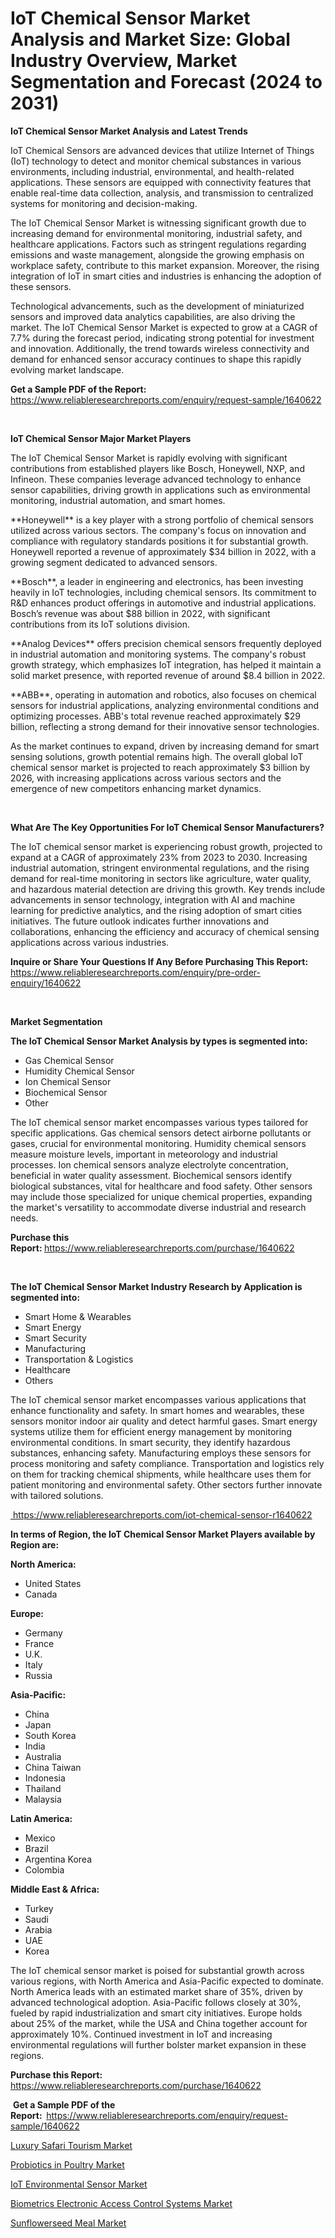 <p><h1>IoT Chemical Sensor Market Analysis and Market Size: Global Industry Overview, Market Segmentation and Forecast (2024 to 2031)</h1></p><p><strong>IoT Chemical Sensor Market Analysis and Latest Trends</strong></p>
<p><p>IoT Chemical Sensors are advanced devices that utilize Internet of Things (IoT) technology to detect and monitor chemical substances in various environments, including industrial, environmental, and health-related applications. These sensors are equipped with connectivity features that enable real-time data collection, analysis, and transmission to centralized systems for monitoring and decision-making.</p><p>The IoT Chemical Sensor Market is witnessing significant growth due to increasing demand for environmental monitoring, industrial safety, and healthcare applications. Factors such as stringent regulations regarding emissions and waste management, alongside the growing emphasis on workplace safety, contribute to this market expansion. Moreover, the rising integration of IoT in smart cities and industries is enhancing the adoption of these sensors.</p><p>Technological advancements, such as the development of miniaturized sensors and improved data analytics capabilities, are also driving the market. The IoT Chemical Sensor Market is expected to grow at a CAGR of 7.7% during the forecast period, indicating strong potential for investment and innovation. Additionally, the trend towards wireless connectivity and demand for enhanced sensor accuracy continues to shape this rapidly evolving market landscape.</p></p>
<p><strong>Get a Sample PDF of the Report:&nbsp;</strong> <a href="https://www.reliableresearchreports.com/enquiry/request-sample/1640622?utm_campaign=32&utm_medium=2&utm_source=Github&utm_content=ia&utm_term=25092024&utm_id=iot-chemical-sensor">https://www.reliableresearchreports.com/enquiry/request-sample/1640622</a></p>
<p>&nbsp;</p>
<p><strong>IoT Chemical Sensor Major Market Players</strong></p>
<p><p>The IoT Chemical Sensor Market is rapidly evolving with significant contributions from established players like Bosch, Honeywell, NXP, and Infineon. These companies leverage advanced technology to enhance sensor capabilities, driving growth in applications such as environmental monitoring, industrial automation, and smart homes.</p><p>**Honeywell** is a key player with a strong portfolio of chemical sensors utilized across various sectors. The company's focus on innovation and compliance with regulatory standards positions it for substantial growth. Honeywell reported a revenue of approximately $34 billion in 2022, with a growing segment dedicated to advanced sensors. </p><p>**Bosch**, a leader in engineering and electronics, has been investing heavily in IoT technologies, including chemical sensors. Its commitment to R&D enhances product offerings in automotive and industrial applications. Bosch’s revenue was about $88 billion in 2022, with significant contributions from its IoT solutions division.</p><p>**Analog Devices** offers precision chemical sensors frequently deployed in industrial automation and monitoring systems. The company's robust growth strategy, which emphasizes IoT integration, has helped it maintain a solid market presence, with reported revenue of around $8.4 billion in 2022.</p><p>**ABB**, operating in automation and robotics, also focuses on chemical sensors for industrial applications, analyzing environmental conditions and optimizing processes. ABB's total revenue reached approximately $29 billion, reflecting a strong demand for their innovative sensor technologies.</p><p>As the market continues to expand, driven by increasing demand for smart sensing solutions, growth potential remains high. The overall global IoT chemical sensor market is projected to reach approximately $3 billion by 2026, with increasing applications across various sectors and the emergence of new competitors enhancing market dynamics.</p></p>
<p>&nbsp;</p>
<p><strong>What Are The Key Opportunities For IoT Chemical Sensor Manufacturers?</strong></p>
<p><p>The IoT chemical sensor market is experiencing robust growth, projected to expand at a CAGR of approximately 23% from 2023 to 2030. Increasing industrial automation, stringent environmental regulations, and the rising demand for real-time monitoring in sectors like agriculture, water quality, and hazardous material detection are driving this growth. Key trends include advancements in sensor technology, integration with AI and machine learning for predictive analytics, and the rising adoption of smart cities initiatives. The future outlook indicates further innovations and collaborations, enhancing the efficiency and accuracy of chemical sensing applications across various industries.</p></p>
<p><strong>Inquire or Share Your Questions If Any Before Purchasing This Report:</strong> <a href="https://www.reliableresearchreports.com/enquiry/pre-order-enquiry/1640622?utm_campaign=32&utm_medium=2&utm_source=Github&utm_content=ia&utm_term=25092024&utm_id=iot-chemical-sensor">https://www.reliableresearchreports.com/enquiry/pre-order-enquiry/1640622</a></p>
<p>&nbsp;</p>
<p><strong>Market Segmentation</strong></p>
<p><strong>The IoT Chemical Sensor Market Analysis by types is segmented into:</strong></p>
<p><ul><li>Gas Chemical Sensor</li><li>Humidity Chemical Sensor</li><li>Ion Chemical Sensor</li><li>Biochemical Sensor</li><li>Other</li></ul></p>
<p><p>The IoT chemical sensor market encompasses various types tailored for specific applications. Gas chemical sensors detect airborne pollutants or gases, crucial for environmental monitoring. Humidity chemical sensors measure moisture levels, important in meteorology and industrial processes. Ion chemical sensors analyze electrolyte concentration, beneficial in water quality assessment. Biochemical sensors identify biological substances, vital for healthcare and food safety. Other sensors may include those specialized for unique chemical properties, expanding the market's versatility to accommodate diverse industrial and research needs.</p></p>
<p><strong>Purchase this Report:&nbsp;</strong><a href="https://www.reliableresearchreports.com/purchase/1640622?utm_campaign=32&utm_medium=2&utm_source=Github&utm_content=ia&utm_term=25092024&utm_id=iot-chemical-sensor">https://www.reliableresearchreports.com/purchase/1640622</a></p>
<p>&nbsp;</p>
<p><strong>The IoT Chemical Sensor Market Industry Research by Application is segmented into:</strong></p>
<p><ul><li>Smart Home & Wearables</li><li>Smart Energy</li><li>Smart Security</li><li>Manufacturing</li><li>Transportation & Logistics</li><li>Healthcare</li><li>Others</li></ul></p>
<p><p>The IoT chemical sensor market encompasses various applications that enhance functionality and safety. In smart homes and wearables, these sensors monitor indoor air quality and detect harmful gases. Smart energy systems utilize them for efficient energy management by monitoring environmental conditions. In smart security, they identify hazardous substances, enhancing safety. Manufacturing employs these sensors for process monitoring and safety compliance. Transportation and logistics rely on them for tracking chemical shipments, while healthcare uses them for patient monitoring and environmental safety. Other sectors further innovate with tailored solutions.</p></p>
<p><a href="https://www.reliableresearchreports.com/iot-chemical-sensor-r1640622?utm_campaign=32&utm_medium=2&utm_source=Github&utm_content=ia&utm_term=25092024&utm_id=iot-chemical-sensor">&nbsp;https://www.reliableresearchreports.com/iot-chemical-sensor-r1640622</a></p>
<p><strong>In terms of Region, the IoT Chemical Sensor Market Players available by Region are:</strong></p>
<p>
    <p> <strong> North America: </strong>
        <ul>
            <li>United States</li>
            <li>Canada</li>
        </ul>
        </p> 
    <p> <strong> Europe: </strong>
        <ul>
            <li>Germany</li>
            <li>France</li>
            <li>U.K.</li>
            <li>Italy</li>
            <li>Russia</li>
        </ul>
        </p> 
    <p> <strong> Asia-Pacific: </strong>
        <ul>
            <li>China</li>
            <li>Japan</li>
            <li>South Korea</li>
            <li>India</li>
            <li>Australia</li>
            <li>China Taiwan</li>
            <li>Indonesia</li>
            <li>Thailand</li>
            <li>Malaysia</li>
        </ul>
        </p> 
    <p> <strong> Latin America: </strong>
        <ul>
            <li>Mexico</li>
            <li>Brazil</li>
            <li>Argentina Korea</li>
            <li>Colombia</li>
        </ul>
        </p> 
    <p> <strong> Middle East & Africa: </strong>
        <ul>
            <li>Turkey</li>
            <li>Saudi</li>
            <li>Arabia</li>
            <li>UAE</li>
            <li>Korea</li>
        </ul>
    </p>
    </p>
<p><p>The IoT chemical sensor market is poised for substantial growth across various regions, with North America and Asia-Pacific expected to dominate. North America leads with an estimated market share of 35%, driven by advanced technological adoption. Asia-Pacific follows closely at 30%, fueled by rapid industrialization and smart city initiatives. Europe holds about 25% of the market, while the USA and China together account for approximately 10%. Continued investment in IoT and increasing environmental regulations will further bolster market expansion in these regions.</p></p>
<p><strong>Purchase this Report: </strong><a href="https://www.reliableresearchreports.com/purchase/1640622?utm_campaign=32&utm_medium=2&utm_source=Github&utm_content=ia&utm_term=25092024&utm_id=iot-chemical-sensor">https://www.reliableresearchreports.com/purchase/1640622</a></p>
<p>&nbsp;<strong>Get a Sample PDF of the Report:&nbsp;&nbsp;</strong><a href="https://www.reliableresearchreports.com/enquiry/request-sample/1640622?utm_campaign=32&utm_medium=2&utm_source=Github&utm_content=ia&utm_term=25092024&utm_id=iot-chemical-sensor">https://www.reliableresearchreports.com/enquiry/request-sample/1640622</a></p>
<p><strong></strong></p>
<p><p><a href="https://issuu.com/reportprime-2/docs/luxury-safari-tourism-market-size-2_8eec7251db5e52?utm_campaign=32&utm_medium=2&utm_source=Github&utm_content=ia&utm_term=25092024&utm_id=iot-chemical-sensor">Luxury Safari Tourism Market</a></p><p><a href="https://www.linkedin.com/pulse/future-probiotics-poultry-market-global-forecast-trends-2024-vp75f?utm_campaign=32&utm_medium=2&utm_source=Github&utm_content=ia&utm_term=25092024&utm_id=iot-chemical-sensor">Probiotics in Poultry Market</a></p><p><a href="https://github.com/JakirUddin651/Market-Research-Report-List-1/blob/main/iot-environmental-sensor-market.md?utm_campaign=32&utm_medium=2&utm_source=Github&utm_content=ia&utm_term=25092024&utm_id=iot-chemical-sensor">IoT Environmental Sensor Market</a></p><p><a href="https://github.com/ashepherd82/Market-Research-Report-List-6/blob/main/biometrics-electronic-access-control-systems-market.md?utm_campaign=32&utm_medium=2&utm_source=Github&utm_content=ia&utm_term=25092024&utm_id=iot-chemical-sensor">Biometrics Electronic Access Control Systems Market</a></p><p><a href="https://www.linkedin.com/pulse/global-sunflowerseed-meal-market-size-trends-analysis-regional-vawof?utm_campaign=32&utm_medium=2&utm_source=Github&utm_content=ia&utm_term=25092024&utm_id=iot-chemical-sensor">Sunflowerseed Meal Market</a></p></p>